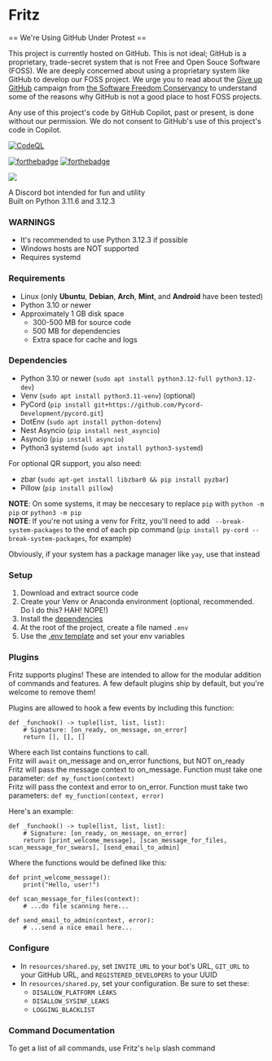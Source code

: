 # Fritz

== We're Using GitHub Under Protest ==

This project is currently hosted on GitHub.  This is not ideal; GitHub is a
proprietary, trade-secret system that is not Free and Open Souce Software
(FOSS).  We are deeply concerned about using a proprietary system like GitHub
to develop our FOSS project.  We urge you to read about the
[Give up GitHub](https://GiveUpGitHub.org) campaign from
[the Software Freedom Conservancy](https://sfconservancy.org) to understand
some of the reasons why GitHub is not a good place to host FOSS projects.

Any use of this project's code by GitHub Copilot, past or present, is done
without our permission.  We do not consent to GitHub's use of this project's
code in Copilot.

[![CodeQL](https://github.com/psychon-night/Fritz-for-Discord/actions/workflows/codeql.yml/badge.svg)](https://github.com/psychon-night/Fritz-for-Discord/actions/workflows/codeql.yml)

[![forthebadge](https://forthebadge.com/images/badges/powered-by-black-magic.svg)](https://forthebadge.com) [![forthebadge](https://forthebadge.com/images/badges/contains-tasty-spaghetti-code.svg)](https://forthebadge.com)

![](https://raw.githubusercontent.com/psychon-night/psychon-night.github.io/refs/heads/main/shared/platform-indicators/platform-linux.svg)

A Discord bot intended for fun and utility\
Built on Python 3.11.6 and 3.12.3

### WARNINGS
- It's recommended to use Python 3.12.3 if possible
- Windows hosts are NOT supported
- Requires systemd

### Requirements
- Linux (only **Ubuntu**, **Debian**, **Arch**, **Mint**, and **Android** have been tested)
- Python 3.10 or newer
- Approximately 1 GB disk space
	- 300-500 MB for source code
	- 500 MB for dependencies
	- Extra space for cache and logs

### Dependencies
- Python 3.10 or newer (`sudo apt install python3.12-full python3.12-dev`)
- Venv (`sudo apt install python3.11-venv`) (optional)
- PyCord (`pip install git+https://github.com/Pycord-Development/pycord.git`)
- DotEnv (`sudo apt install python-dotenv`)
- Nest Asyncio (`pip install nest_asyncio`)
- Asyncio (`pip install asyncio`)
- Python3 systemd  (`sudo apt install python3-systemd`)

For optional QR support, you also need:
- zbar (`sudo apt-get install libzbar0 && pip install pyzbar`)
- Pillow (`pip install pillow`)

**NOTE**: On some systems, it may be neccesary to replace `pip` with `python -m pip` or `python3 -m pip`\
**NOTE**: If you're not using a venv for Fritz, you'll need to add ` --break-system-packages` to the end of each pip command (`pip install py-cord --break-system-packages`, for example)

Obviously, if your system has a package manager like `yay`, use that instead

### Setup
1. Download and extract source code
2. Create your Venv or Anaconda environment (optional, recommended. Do I do this? HAH! NOPE!)
3. Install the [dependencies](#dependencies)
4. At the root of the project, create a file named `.env`
5. Use the [.env template](https://github.com/murderaxolotl/Fritz-for-Discord/blob/main/.env.template) and set your env variables

### Plugins

Fritz supports plugins! These are intended to allow for the modular addition of commands and features. A few default plugins ship by default, but you're welcome to remove them!

Plugins are allowed to hook a few events by including this function:
```
def _funchook() -> tuple[list, list, list]:
	# Signature: [on_ready, on_message, on_error]
	return [], [], []
```

Where each list contains functions to call.\
Fritz will `await` on_message and on_error functions, but NOT on_ready\
Fritz will pass the message context to on_message. Function must take one parameter:  `def my_function(context)`\
Fritz will pass the context and error to on_error. Function must take two parameters: `def my_function(context, error)`

Here's an example:
```
def _funchook() -> tuple[list, list, list]:
	# Signature: [on_ready, on_message, on_error]
	return [print_welcome_message], [scan_message_for_files, scan_message_for_swears], [send_email_to_admin]
```

Where the functions would be defined like this:
```
def print_welcome_message():
	print("Hello, user!")

def scan_message_for_files(context):
	# ...do file scanning here...

def send_email_to_admin(context, error):
	# ...send a nice email here...
```

### Configure
- In `resources/shared.py`, set `INVITE_URL` to your bot's URL, `GIT_URL` to your GitHub URL, and `REGISTERED_DEVELOPERS` to your UUID
- In `resources/shared.py`, set your configuration. Be sure to set these:
	- `DISALLOW_PLATFORM LEAKS`
	- `DISALLOW_SYSINF_LEAKS`
	- `LOGGING_BLACKLIST`

### Command Documentation

To get a list of all commands, use Fritz's `help` slash command
